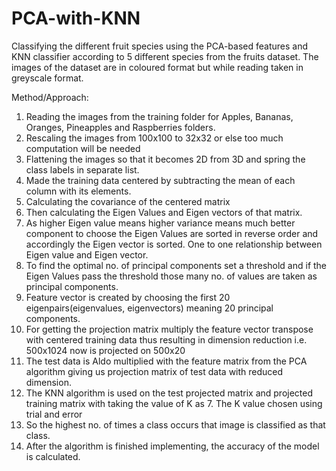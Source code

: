 # PCA-with-KNN

Classifying the different fruit species using the PCA-based features and KNN classifier according to 5 different species from the fruits dataset. The images of the dataset are in coloured format but while reading taken in greyscale format.


Method/Approach:

1. Reading the images from the training folder for Apples, Bananas, Oranges, Pineapples and Raspberries folders.
2. Rescaling the images from 100x100 to 32x32 or else too much computation will be needed
3. Flattening the images so that it becomes 2D from 3D and spring the class labels in separate list.
4. Made the training data centered by subtracting the mean of each column with its elements.
5. Calculating the covariance of the centered matrix
6. Then calculating the Eigen Values and Eigen vectors of that matrix.
7. As higher Eigen value means higher variance means much better component to choose
the Eigen Values are sorted in reverse order and accordingly the Eigen vector is sorted.
One to one relationship between Eigen value and Eigen vector.
8. To find the optimal no. of principal components set a threshold and if the Eigen Values
pass the threshold those many no. of values are taken as principal components.
9. Feature vector is created by choosing the first 20 eigenpairs(eigenvalues, eigenvectors)
meaning 20 principal components.
10. For getting the projection matrix multiply the feature vector transpose with centered
training data thus resulting in dimension reduction i.e. 500x1024 now is projected on
500x20
11. The test data is Aldo multiplied with the feature matrix from the PCA algorithm giving
us projection matrix of test data with reduced dimension.
12. The KNN algorithm is used on the test projected matrix and projected training matrix
with taking the value of K as 7. The K value chosen using trial and error
13. So the highest no. of times a class occurs that image is classified as that class.
14. After the algorithm is finished implementing, the accuracy of the model is calculated.
